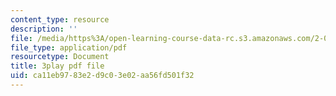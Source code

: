 ```yaml
---
content_type: resource
description: ''
file: /media/https%3A/open-learning-course-data-rc.s3.amazonaws.com/2-003sc-engineering-dynamics-fall-2011/ca11eb9783e2d9c03e02aa56fd501f32_lFedznDnPZc.pdf
file_type: application/pdf
resourcetype: Document
title: 3play pdf file
uid: ca11eb97-83e2-d9c0-3e02-aa56fd501f32
---
```

